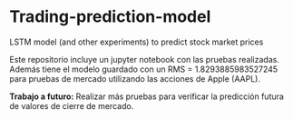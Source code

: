 # Trading-prediction-model
 LSTM model (and other experiments) to predict stock market prices

Este repositorio incluye un jupyter notebook con las pruebas realizadas. Además tiene el modelo guardado con un RMS = 1.8293885983527245 para pruebas de mercado utilizando las acciones de Apple (AAPL).

__Trabajo a futuro:__
Realizar más pruebas para verificar la predicción futura de valores de cierre de mercado. 
